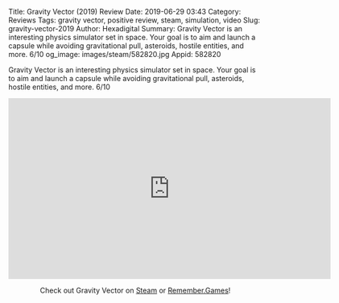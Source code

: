 Title: Gravity Vector (2019) Review
Date: 2019-06-29 03:43
Category: Reviews
Tags: gravity vector, positive review, steam, simulation, video
Slug: gravity-vector-2019
Author: Hexadigital
Summary: Gravity Vector is an interesting physics simulator set in space. Your goal is to aim and launch a capsule while avoiding gravitational pull, asteroids, hostile entities, and more. 6/10
og_image: images/steam/582820.jpg
Appid: 582820

Gravity Vector is an interesting physics simulator set in space. Your goal is to aim and launch a capsule while avoiding gravitational pull, asteroids, hostile entities, and more. 6/10

<center><iframe src="https://www.youtube.com/embed/Z5qXpWEqSFU?feature=oembed" allow="accelerometer; autoplay; encrypted-media; gyroscope; picture-in-picture" width="640" height="360" frameborder="0"></iframe>

Check out Gravity Vector on [Steam](https://store.steampowered.com/app/582820/?curator_clanid=34633900) or [Remember.Games](https://remember.games/game/2552/)!</center>